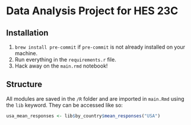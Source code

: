 # Data Analysis Project for HES 23C

## Installation
1. `brew install pre-commit` if `pre-commit` is not already installed on your machine.
2. Run everything in the `requirements.r` file.
3. Hack away on the `main.rmd` notebook!

## Structure
All modules are saved in the `/R` folder and are imported in `main.Rmd` using the `lib` keyword. They can be accessed like so:
```r
usa_mean_responses <- lib$by_country$mean_responses("USA")
```
